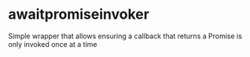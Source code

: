 # awaitpromiseinvoker
Simple wrapper that allows ensuring a callback that returns a Promise is only invoked once at a time

